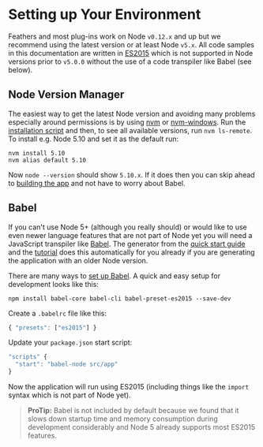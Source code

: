# Setting up Your Environment

Feathers and most plug-ins work on Node `v0.12.x` and up but we recommend using the latest version or at least Node `v5.x`. All code samples in this documentation are written in [ES2015](https://nodejs.org/en/docs/es6/) which is not supported in Node versions prior to `v5.0.0` without the use of a code transpiler like Babel (see below).

## Node Version Manager

The easiest way to get the latest Node version and avoiding many problems especially around permissions is by using [nvm](https://github.com/creationix/nvm) or [nvm-windows](https://github.com/coreybutler/nvm-windows). Run the [installation script](https://github.com/creationix/nvm#install-script) and then, to see all available versions, run `nvm ls-remote`. To install e.g. Node 5.10 and set it as the default run:

```
nvm install 5.10
nvm alias default 5.10
```

Now `node --version` should show `5.10.x`. If it does then you can skip ahead to [building the app](./scaffolding.md) and not have to worry about Babel.

## Babel

If you can't use Node 5+ (although you really should) or would like to use even newer language features that are not part of Node yet you will need a JavaScript transpiler like [Babel](https://babeljs.io/). The generator from the [quick start guide](../getting-started/quick-start.md) and the [tutorial](../getting-started/readme.md) does this automatically for you already if you are generating the application with an older Node version. 

There are many ways to [set up Babel](https://babeljs.io/docs/setup/). A quick and easy setup for development looks like this:

```
npm install babel-core babel-cli babel-preset-es2015 --save-dev
```

Create a `.babelrc` file like this:

```js
{ "presets": ["es2015"] }
```

Update your `package.json` start script:

```javascript
"scripts" {
  "start": "babel-node src/app"
}
```

Now the application will run using ES2015 (including things like the `import` syntax which is not part of Node yet).

> **ProTip:** Babel is not included by default because we found that it slows down startup time and memory consumption during development considerably and Node 5 already supports most ES2015 features.

